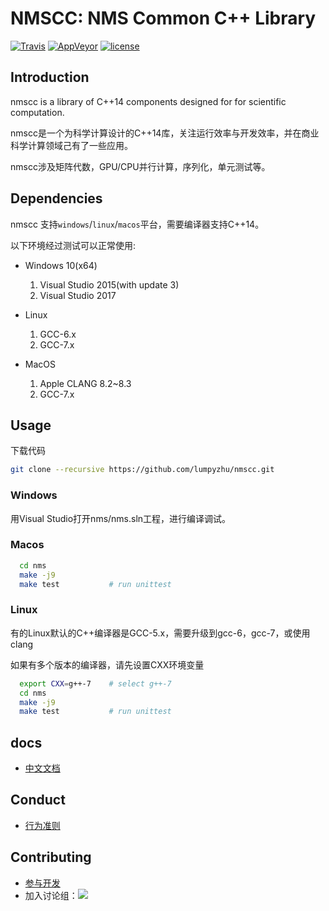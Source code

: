 # NMSCC: NMS Common C++ Library

[![Travis](https://img.shields.io/travis/lumpyzhu/nmscc.svg)](https://travis-ci.org/lumpyzhu/nmscc)
[![AppVeyor](https://img.shields.io/appveyor/ci/lumpyzhu/nmscc.svg)](https://ci.appveyor.com/project/lumpyzhu/nmscc)
[![license](https://img.shields.io/github/license/lumpyzhu/nmscc.svg)](https://www.gnu.org/licenses/lgpl.html)

## Introduction

nmscc is a library of C++14 components designed for for scientific computation.

nmscc是一个为科学计算设计的C++14库，关注运行效率与开发效率，并在商业科学计算领域己有了一些应用。

nmscc涉及矩阵代数，GPU/CPU并行计算，序列化，单元测试等。

## Dependencies

  nmscc 支持`windows`/`linux`/`macos`平台，需要编译器支持C++14。

  以下环境经过测试可以正常使用:

- Windows 10(x64)
  1. Visual Studio 2015(with update 3)
  1. Visual Studio 2017

- Linux
  1. GCC-6.x
  1. GCC-7.x

- MacOS
  1. Apple CLANG 8.2~8.3
  1. GCC-7.x

## Usage

下载代码

``` bash
git clone --recursive https://github.com/lumpyzhu/nmscc.git
```

### Windows

  用Visual Studio打开nms/nms.sln工程，进行编译调试。

### Macos

``` bash
  cd nms
  make -j9
  make test           # run unittest
```

### Linux

  有的Linux默认的C++编译器是GCC-5.x，需要升级到gcc-6，gcc-7，或使用clang

  如果有多个版本的编译器，请先设置CXX环境变量

``` bash
  export CXX=g++-7    # select g++-7
  cd nms
  make -j9
  make test           # run unittest
```

## docs

- [中文文档](https://github.com/lumpyzhu/nmscc.docs/blob/master/index.md)

## Conduct

- [行为准则](CODE_OF_CONDUCT.md)

## Contributing

- [参与开发](CONTRIBUTING.md)
- 加入讨论组：[![](http://pub.idqqimg.com/wpa/images/group.png)](http://shang.qq.com/wpa/qunwpa?idkey=a0620b52bdec9dd90ac5e705dafadd5a8668341aeb9126db745413e8dee0bc87)
